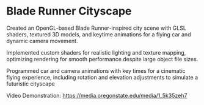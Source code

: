# Blade Runner Cityscape 

Created an OpenGL-based Blade Runner-inspired city scene with GLSL shaders, textured 3D models, and keytime animations for a flying car and dynamic camera movement.

Implemented custom shaders for realistic lighting and texture mapping, optimizing rendering for smooth performance despite large object file sizes.

Programmed car and camera animations with key times for a cinematic flying experience, including rotation and elevation adjustments to simulate a futuristic cityscape

Video Demonstration: https://media.oregonstate.edu/media/1_5k35zeh7 
